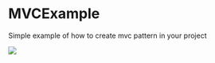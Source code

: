 # MVCExample

Simple example of how to create mvc pattern in your project

<img src=https://www.javacodegeeks.com/wp-content/uploads/2017/09/mvc.png />
